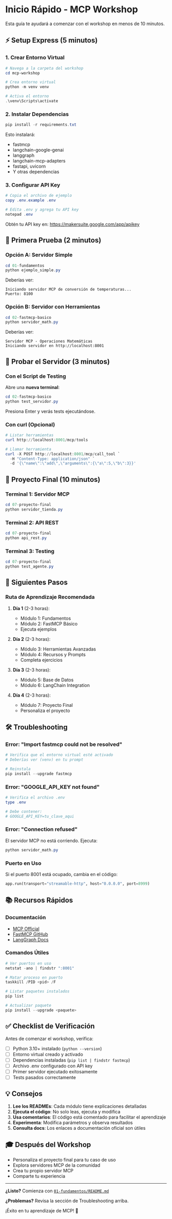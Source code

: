 # Inicio Rápido - MCP Workshop

Esta guía te ayudará a comenzar con el workshop en menos de 10 minutos.

## ⚡ Setup Express (5 minutos)

### 1. Crear Entorno Virtual

```powershell
# Navega a la carpeta del workshop
cd mcp-workshop

# Crea entorno virtual
python -m venv venv

# Activa el entorno
.\venv\Scripts\activate
```

### 2. Instalar Dependencias

```powershell
pip install -r requirements.txt
```

Esto instalará:
- fastmcp
- langchain-google-genai
- langgraph
- langchain-mcp-adapters
- fastapi, uvicorn
- Y otras dependencias

### 3. Configurar API Key

```powershell
# Copia el archivo de ejemplo
copy .env.example .env

# Edita .env y agrega tu API key
notepad .env
```

Obtén tu API key en: https://makersuite.google.com/app/apikey

## 🎯 Primera Prueba (2 minutos)

### Opción A: Servidor Simple

```powershell
cd 01-fundamentos
python ejemplo_simple.py
```

Deberías ver:
```
Iniciando servidor MCP de conversión de temperaturas...
Puerto: 8100
```

### Opción B: Servidor con Herramientas

```powershell
cd 02-fastmcp-basico
python servidor_math.py
```

Deberías ver:
```
Servidor MCP - Operaciones Matemáticas
Iniciando servidor en http://localhost:8001
```

## 🧪 Probar el Servidor (3 minutos)

### Con el Script de Testing

Abre una **nueva terminal**:

```powershell
cd 02-fastmcp-basico
python test_servidor.py
```

Presiona Enter y verás tests ejecutándose.

### Con curl (Opcional)

```powershell
# Listar herramientas
curl http://localhost:8001/mcp/tools

# Llamar herramienta
curl -X POST http://localhost:8001/mcp/call_tool `
  -H "Content-Type: application/json" `
  -d '{\"name\":\"add\",\"arguments\":{\"a\":5,\"b\":3}}'
```

## 🚀 Proyecto Final (10 minutos)

### Terminal 1: Servidor MCP

```powershell
cd 07-proyecto-final
python servidor_tienda.py
```

### Terminal 2: API REST

```powershell
cd 07-proyecto-final
python api_rest.py
```

### Terminal 3: Testing

```powershell
cd 07-proyecto-final
python test_agente.py
```

## 📖 Siguientes Pasos

### Ruta de Aprendizaje Recomendada

1. **Día 1** (2-3 horas):
   - Módulo 1: Fundamentos
   - Módulo 2: FastMCP Básico
   - Ejecuta ejemplos

2. **Día 2** (2-3 horas):
   - Módulo 3: Herramientas Avanzadas
   - Módulo 4: Recursos y Prompts
   - Completa ejercicios

3. **Día 3** (2-3 horas):
   - Módulo 5: Base de Datos
   - Módulo 6: LangChain Integration

4. **Día 4** (2-3 horas):
   - Módulo 7: Proyecto Final
   - Personaliza el proyecto

## 🛠️ Troubleshooting

### Error: "Import fastmcp could not be resolved"

```powershell
# Verifica que el entorno virtual esté activado
# Deberías ver (venv) en tu prompt

# Reinstala
pip install --upgrade fastmcp
```

### Error: "GOOGLE_API_KEY not found"

```powershell
# Verifica el archivo .env
type .env

# Debe contener:
# GOOGLE_API_KEY=tu_clave_aqui
```

### Error: "Connection refused"

El servidor MCP no está corriendo. Ejecuta:
```powershell
python servidor_math.py
```

### Puerto en Uso

Si el puerto 8001 está ocupado, cambia en el código:
```python
app.run(transport="streamable-http", host="0.0.0.0", port=8999)
```

## 📚 Recursos Rápidos

### Documentación
- [MCP Official](https://modelcontextprotocol.io/)
- [FastMCP GitHub](https://github.com/jlowin/fastmcp)
- [LangGraph Docs](https://langchain-ai.github.io/langgraph/)

### Comandos Útiles

```powershell
# Ver puertos en uso
netstat -ano | findstr ":8001"

# Matar proceso en puerto
taskkill /PID <pid> /F

# Listar paquetes instalados
pip list

# Actualizar paquete
pip install --upgrade <paquete>
```

## ✅ Checklist de Verificación

Antes de comenzar el workshop, verifica:

- [ ] Python 3.10+ instalado (`python --version`)
- [ ] Entorno virtual creado y activado
- [ ] Dependencias instaladas (`pip list | findstr fastmcp`)
- [ ] Archivo .env configurado con API key
- [ ] Primer servidor ejecutado exitosamente
- [ ] Tests pasados correctamente

## 💡 Consejos

1. **Lee los READMEs**: Cada módulo tiene explicaciones detalladas
2. **Ejecuta el código**: No solo leas, ejecuta y modifica
3. **Usa comentarios**: El código está comentado para facilitar el aprendizaje
4. **Experimenta**: Modifica parámetros y observa resultados
5. **Consulta docs**: Los enlaces a documentación oficial son útiles

## 🎓 Después del Workshop

- Personaliza el proyecto final para tu caso de uso
- Explora servidores MCP de la comunidad
- Crea tu propio servidor MCP
- Comparte tu experiencia

---

**¿Listo?** Comienza con [`01-fundamentos/README.md`](./01-fundamentos/README.md)

**¿Problemas?** Revisa la sección de Troubleshooting arriba.

¡Éxito en tu aprendizaje de MCP! 🚀
